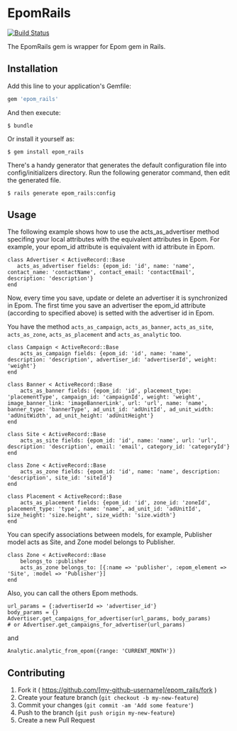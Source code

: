 # EpomRails

[![Build Status](https://semaphoreci.com/api/v1/projects/6ff04e2c-4762-4f37-a249-06ad1c9ac060/447527/badge.svg)](https://semaphoreci.com/adrian-chang/epom_rails)      

The EpomRails gem is wrapper for Epom gem in Rails.

## Installation

Add this line to your application's Gemfile:

```ruby
gem 'epom_rails'
```

And then execute:

    $ bundle

Or install it yourself as:

    $ gem install epom_rails

There's a handy generator that generates the default configuration file into config/initializers directory.
Run the following generator command, then edit the generated file.

	$ rails generate epom_rails:config

## Usage

The following example shows how to use the acts_as_advertiser method specifing your local attributes with the equivalent attributes in Epom. For example, your epom_id attribute is equivalent with id attribute in Epom.
 ```
class Advertiser < ActiveRecord::Base
	acts_as_advertiser fields: {epom_id: 'id', name: 'name', contact_name: 'contactName', contact_email: 'contactEmail', description: 'description'}
end
```

Now, every time you save, update or delete an advertiser it is synchronized in Epom. The first time you save an advertiser the epom_id attribute (according to specified above) is setted with the advertiser id in Epom.

You have the method <code>acts_as_campaign</code>, <code>acts_as_banner</code>, <code>acts_as_site</code>, <code>acts_as_zone</code>, <code>acts_as_placement</code> and <code>acts_as_analytic</code> too.
```
class Campaign < ActiveRecord::Base
	acts_as_campaign fields: {epom_id: 'id', name: 'name', description: 'description', advertiser_id: 'advertiserId', weight: 'weight'}
end
```

```
class Banner < ActiveRecord::Base
	acts_as_banner fields: {epom_id: 'id', placement_type: 'placementType', campaign_id: 'campaignId', weight: 'weight', image_banner_link: 'imageBannerLink', url: 'url', name: 'name', banner_type: 'bannerType', ad_unit_id: 'adUnitId', ad_unit_width: 'adUnitWidth', ad_unit_height: 'adUnitHeight'}
end
```

```
class Site < ActiveRecord::Base
	acts_as_site fields: {epom_id: 'id', name: 'name', url: 'url', description: 'description', email: 'email', category_id: 'categoryId'}
end
```

```
class Zone < ActiveRecord::Base
	acts_as_zone fields: {epom_id: 'id', name: 'name', description: 'description', site_id: 'siteId'}
end
```

```
class Placement < ActiveRecord::Base
	acts_as_placement fields: {epom_id: 'id', zone_id: 'zoneId', placement_type: 'type', name: 'name', ad_unit_id: 'adUnitId', size_height: 'size.height', size_width: 'size.width'}
end
```

You can specify associations between models, for example, Publisher model acts as Site, and Zone model belongs to Publisher.
```
class Zone < ActiveRecord::Base
	belongs_to :publisher
	acts_as_zone belongs_to: [{:name => 'publisher', :epom_element => 'Site', :model => 'Publisher'}]
end
```

Also, you can call the others Epom methods.
```
url_params = {:advertiserId => 'advertiser_id'}
body_params = {}
Advertiser.get_campaigns_for_advertiser(url_params, body_params)
# or Advertiser.get_campaigns_for_advertiser(url_params)
```
and
```
Analytic.analytic_from_epom({range: 'CURRENT_MONTH'})
```

## Contributing

1. Fork it ( https://github.com/[my-github-username]/epom_rails/fork )
2. Create your feature branch (`git checkout -b my-new-feature`)
3. Commit your changes (`git commit -am 'Add some feature'`)
4. Push to the branch (`git push origin my-new-feature`)
5. Create a new Pull Request
